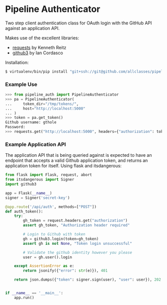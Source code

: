 # Pipeline Authenticator
Two step client authentication class for OAuth login with the GitHub API
against an application API.

Makes use of the excellent libraries:

- [requests](https://github.com/kennethreitz/requests) by Kenneth Reitz
- [github3](https://github.com/sigmavirus24/github3.py) by Ian Cordasco

Installation:
```bash
$ virtualenv/bin/pip install "git+ssh://git@github.com/allclasses/pipeline_auth.git@master#egg=pipeline_auth"
```

### Example Use

```python
>>> from pipeline_auth import PipelineAuthenticator
>>> pa = PipelineAuthenticator(
...     token_dir="/tmp/tokens/",
...     host="http://localhost:5000"
... )
>>> token = pa.get_token()
Github username: gthole
Password:
>>> requests.get("http://localhost:5000", headers={"authorization": token})
```


### Example Application API

The application API that is being queried against is expected to have an
endpoint that accepts a valid Github application token, and returns an
application token for itself.  Using flask and itsdangerous:

```python
from flask import Flask, request, abort
from itsdangerous import Signer
import github3

app = Flask(__name__)
signer = Signer('secret-key')

@app.route('/api/auth', methods=["POST"])
def auth_token():
    try:
        gh_token = request.headers.get("authorization")
        assert gh_token, "Authorization header required"

        # Login to Github with token
        gh = github3.login(token=gh_token)
        assert gh is not None, "Token login unsuccessful"

        # Validate the github identity however you please
        user = gh.user().login

    except AssertionError as e:
        return jsonify({"error": str(e)}), 401

    return json.dumps({"token": signer.sign(user), "user": user}), 202


if __name__ == '__main__':
    app.run()
```
